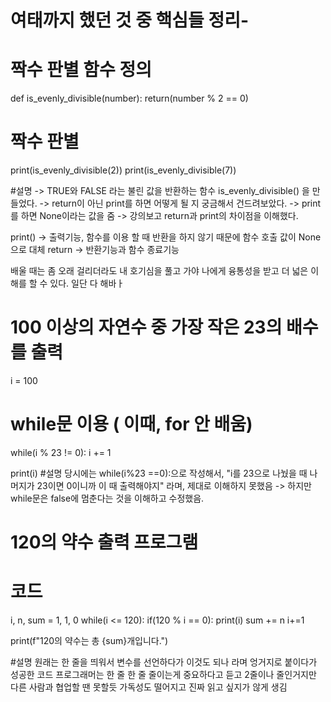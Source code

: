 # 여태까지 했던 것 중 핵심들 정리-

# 짝수 판별 함수 정의
def is_evenly_divisible(number):
  return(number % 2 == 0)
   
# 짝수 판별
print(is_evenly_divisible(2))
print(is_evenly_divisible(7))

#설명
-> TRUE와 FALSE 라는 불린 값을 반환하는 함수 is_evenly_divisible() 을 만들었다.
 -> return이 아닌 print를 하면 어떻게 될 지 궁금해서 건드려보았다.
   -> print를 하면 None이라는 값을 줌 -> 강의보고 return과 print의 차이점을 이해했다.
   
print() -> 출력기능, 함수를 이용 할 때 반환을 하지 않기 때문에 함수 호출 값이 None으로 대체
return -> 반환기능과 함수 종료기능

배울 때는 좀 오래 걸리더라도 내 호기심을 풀고 가야 나에게 융통성을 받고 더 넓은 이해를 할 수 있다.
일단 다 해바ㅏ

# 100 이상의 자연수 중 가장 작은 23의 배수를 출력
i = 100

# while문 이용 ( 이때, for 안 배움)
while(i % 23 != 0):
    i += 1

print(i)
#설명
당시에는 while(i%23 ==0):으로 작성해서, "i를 23으로 나눴을 때 나머지가 23이면 0이니까 이 때 출력해야지" 라며, 제대로 이해하지 못했음
-> 하지만 while문은 false에 멈춘다는 것을 이해하고 수정했음.

# 120의 약수 출력 프로그램

# 코드
i, n, sum = 1, 1, 0
while(i <= 120):
    if(120 % i == 0):
        print(i)
        sum += n
    i+=1

print(f"120의 약수는 총 {sum}개입니다.")

#설명
원래는 한 줄을 띄워서 변수를 선언하다가 이것도 되나 라며 엉거지로 붙이다가 성공한 코드
 프로그래머는 한 줄 한 줄 줄이는게 중요하다고 듣고 2줄이나 줄인거지만 다른 사람과 협업할 땐 못할듯
  가독성도 떨어지고 진짜 읽고 싶지가 않게 생김
